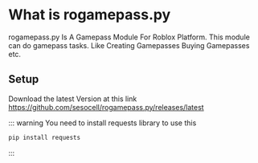 # What is rogamepass.py

rogamepass.py Is A Gamepass Module For Roblox Platform. This module can do gamepass tasks. Like Creating Gamepasses Buying Gamepasses etc.  

## Setup
Download the latest Version at this link https://github.com/sesocell/rogamepass.py/releases/latest

::: warning
You need to install requests library to use this
```sh
pip install requests
```
:::
